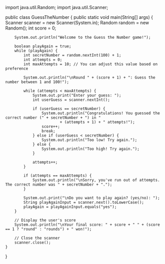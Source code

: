 import java.util.Random;
import java.util.Scanner;

public class GuessTheNumber {
    public static void main(String[] args) {
        Scanner scanner = new Scanner(System.in);
        Random random = new Random();
        int score = 0;

        System.out.println("Welcome to the Guess the Number game!");

        boolean playAgain = true;
        while (playAgain) {
            int secretNumber = random.nextInt(100) + 1;
            int attempts = 0;
            int maxAttempts = 10; // You can adjust this value based on preference

            System.out.println("\nRound " + (score + 1) + ": Guess the number between 1 and 100!");

            while (attempts < maxAttempts) {
                System.out.print("Enter your guess: ");
                int userGuess = scanner.nextInt();

                if (userGuess == secretNumber) {
                    System.out.println("Congratulations! You guessed the correct number (" + secretNumber + ") in "
                            + (attempts + 1) + " attempts!");
                    score++;
                    break;
                } else if (userGuess < secretNumber) {
                    System.out.println("Too low! Try again.");
                } else {
                    System.out.println("Too high! Try again.");
                }

                attempts++;
            }

            if (attempts == maxAttempts) {
                System.out.println("\nSorry, you've run out of attempts. The correct number was " + secretNumber + ".");
            }

            System.out.print("\nDo you want to play again? (yes/no): ");
            String playAgainInput = scanner.next().toLowerCase();
            playAgain = playAgainInput.equals("yes");
        }

        // Display the user's score
        System.out.println("\nYour final score: " + score + " " + (score == 1 ? "round" : "rounds") + " won!");

        // Close the scanner
        scanner.close();
    }
}
